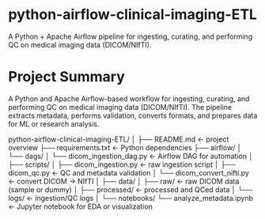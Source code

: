 # python-airflow-clinical-imaging-ETL
A Python + Apache Airflow pipeline for ingesting, curating, and performing QC on medical imaging data (DICOM/NIfTI).

# Project Summary
A Python and Apache Airflow-based workflow for ingesting, curating, and performing QC on medical imaging data (DICOM/NIfTI).
The pipeline extracts metadata, performs validation, converts formats, and prepares data for ML or research analysis.

python-airflow-clinical-imaging-ETL/
│
├── README.md                     ← project overview
├── requirements.txt              ← Python dependencies
├── airflow/
│   └── dags/
│       └── dicom_ingestion_dag.py  ← Airflow DAG for automation
│
├── scripts/
│   ├── dicom_ingestion.py         ← raw ingestion script
│   ├── dicom_qc.py                ← QC and metadata validation
│   └── dicom_convert_nifti.py     ← convert DICOM → NIfTI
│
├── data/
│   ├── raw/                       ← raw DICOM data (sample or dummy)
│   ├── processed/                 ← processed and QCed data
│   └── logs/                      ← ingestion/QC logs
│
└── notebooks/
    └── analyze_metadata.ipynb     ← Jupyter notebook for EDA or visualization
